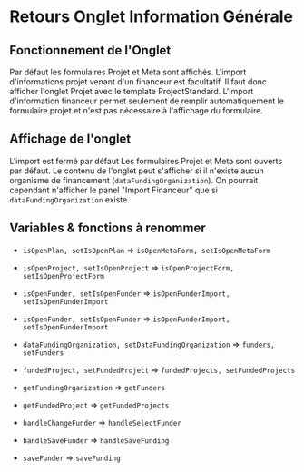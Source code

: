 # Retours Onglet Information Générale

## Fonctionnement de l'Onglet

Par défaut les formulaires Projet et Meta sont affichés. L'import d'informations projet venant d'un financeur est facultatif. Il faut donc afficher l'onglet Projet avec le template ProjectStandard. L'import d'information financeur permet seulement de remplir automatiquement le formulaire projet et n'est pas nécessaire à l'affichage du formulaire.

## Affichage de l'onglet

L'import est fermé par défaut
Les formulaires Projet et Meta sont ouverts par défaut.
Le contenu de l'onglet peut s'afficher si il n'existe aucun organisme de financement (`dataFundingOrganization`). On pourrait cependant n'afficher le panel "Import Financeur" que si `dataFundingOrganization` existe.

## Variables & fonctions à renommer

- `isOpenPlan, setIsOpenPlan` => `isOpenMetaForm, setIsOpenMetaForm`
- `isOpenProject, setIsOpenProject` => `isOpenProjectForm, setIsOpenProjectForm`
- `isOpenFunder, setIsOpenFunder` => `isOpenFunderImport, setIsOpenFunderImport`
- `isOpenFunder, setIsOpenFunder` => `isOpenFunderImport, setIsOpenFunderImport`
- `dataFundingOrganization, setDataFundingOrganization` => `funders, setFunders`
- `fundedProject, setFundedProject` => `fundedProjects, setFundedProjects`

- `getFundingOrganization` => `getFunders`
- `getFundedProject` => `getFundedProjects`
- `handleChangeFunder` => `handleSelectFunder`
- `handleSaveFunder` => `handleSaveFunding`
- `saveFunder` => `saveFunding`
